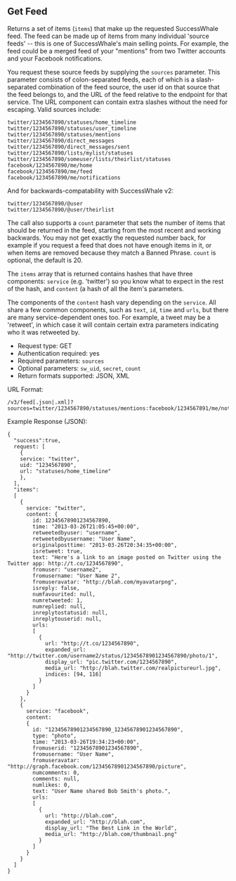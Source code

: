 Get Feed
--------

Returns a set of items (`items`) that make up the requested SuccessWhale feed. The feed can be made up of items from many individual 'source feeds' -- this is one of SuccessWhale's main selling points. For example, the feed could be a merged feed of your "mentions" from two Twitter accounts and your Facebook notifications.

You request these source feeds by supplying the `sources` parameter. This parameter consists of colon-separated feeds, each of which is a slash-separated combination of the feed source, the user id on that source that the feed belongs to, and the URL of the feed relative to the endpoint for that service. The URL component can contain extra slashes without the need for escaping. Valid sources include:

    twitter/1234567890/statuses/home_timeline
    twitter/1234567890/statuses/user_timeline
    twitter/1234567890/statuses/mentions
    twitter/1234567890/direct_messages
    twitter/1234567890/direct_messages/sent
    twitter/1234567890/lists/mylist/statuses
    twitter/1234567890/someuser/lists/theirlist/statuses
    facebook/1234567890/me/home
    facebook/1234567890/me/feed
    facebook/1234567890/me/notifications

And for backwards-compatability with SuccessWhale v2:

    twitter/1234567890/@user
    twitter/1234567890/@user/theirlist

The call also supports a `count` parameter that sets the number of items that should be returned in the feed, starting from the most recent and working backwards. You may not get exactly the requested number back, for example if you request a feed that does not have enough items in it, or when items are removed because they match a Banned Phrase. `count` is optional, the default is 20.

The `items` array that is returned contains hashes that have three components: `service` (e.g. 'twitter') so you know what to expect in the rest of the hash, and `content` (a hash of all the item's parameters.

The components of the `content` hash vary depending on the `service`. All share a few common components, such as `text`, `id`, `time` and `urls`, but there are many service-dependent ones too. For example, a tweet may be a 'retweet', in which case it will contain certain extra parameters indicating who it was retweeted by.

* Request type: GET
* Authentication required: yes
* Required parameters: `sources`
* Optional parameters: `sw_uid`, `secret`, `count`
* Return formats supported: JSON, XML

URL Format:

    /v3/feed[.json|.xml]?sources=twitter/1234567890/statuses/mentions:facebook/1234567891/me/notifications&count=1

Example Response (JSON):

    {
      "success":true,
      request: [
        {
        service: "twitter",
        uid: "1234567890",
        url: "statuses/home_timeline"
        },
      ],
      "items":
      [
        {
          service: "twitter",
          content: {
            id: 12345678901234567890,
            time: "2013-03-26T21:05:45+00:00",
            retweetedbyuser: "username",
            retweetedbyusername: "User Name",
            originalposttime: "2013-03-26T20:34:35+00:00",
            isretweet: true,
            text: "Here's a link to an image posted on Twitter using the Twitter app: http://t.co/1234567890",
            fromuser: "username2",
            fromusername: "User Name 2",
            fromuseravatar: "http://blah.com/myavatarpng",
            isreply: false,
            numfavourited: null,
            numretweeted: 1,
            numreplied: null,
            inreplytostatusid: null,
            inreplytouserid: null,
            urls:
            [
              {
                url: "http://t.co/1234567890",
                expanded_url: "http://twitter.com/username2/status/12345678901234567890/photo/1",
                display_url: "pic.twitter.com/1234567890",
                media_url: "http://blah.twitter.com/realpictureurl.jpg",
                indices: [94, 116]
              }
            ]
          }
        },
        {
          service: "facebook",
          content:
          {
            id: "12345678901234567890_12345678901234567890",
            type: "photo",
            time: "2013-03-26T19:34:23+00:00",
            fromuserid: "12345678901234567890",
            fromusername: "User Name",
            fromuseravatar: "http://graph.facebook.com/12345678901234567890/picture",
            numcomments: 0,
            comments: null,
            numlikes: 0,
            text: "User Name shared Bob Smith's photo.",
            urls:
            [
              {
                url: "http://blah.com",
                expanded_url: "http://blah.com",
                display_url: "The Best Link in the World",
                media_url: "http://blah.com/thumbnail.png"
              }
            ]
          }
        }
      ]
    }